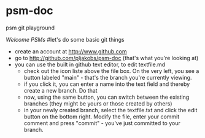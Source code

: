 # psm-doc
psm git playground


*Welcome PSMs*
#let's do some basic git things

- create an account at http://www.github.com
- go to http://github.com/pljakobs/psm-doc (that's what you're looking at)
- you can use the built in github text editor, to edit textfile.md
	- check out the icon liste above the file box. On the very left, you see a button labeled "main" - that's the branch you're currently viewing.
	- if you click it, you can enter a name into the text field and thereby create a new branch. Do that
	- now, using the same button, you can switch between the existing branches (they might be yours or those created by others)
	- in your newly created branch, select the textfile.txt and click the edit button on the bottom right. Modify the file, enter your commit comment and press "commit" - you've just committed to your branch.

